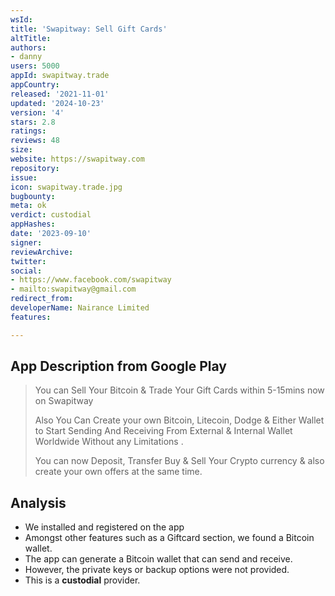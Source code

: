 ```yaml
---
wsId: 
title: 'Swapitway: Sell Gift Cards'
altTitle: 
authors:
- danny
users: 5000
appId: swapitway.trade
appCountry: 
released: '2021-11-01'
updated: '2024-10-23'
version: '4'
stars: 2.8
ratings: 
reviews: 48
size: 
website: https://swapitway.com
repository: 
issue: 
icon: swapitway.trade.jpg
bugbounty: 
meta: ok
verdict: custodial
appHashes: 
date: '2023-09-10'
signer: 
reviewArchive: 
twitter: 
social:
- https://www.facebook.com/swapitway
- mailto:swapitway@gmail.com
redirect_from: 
developerName: Nairance Limited
features: 

---
```


## App Description from Google Play 

> You can Sell Your Bitcoin & Trade Your Gift Cards within 5-15mins now on Swapitway
>
> Also You Can Create your own Bitcoin, Litecoin, Dodge & Either Wallet to Start Sending And Receiving From External & Internal Wallet Worldwide Without any Limitations .
>
> You can now Deposit, Transfer Buy & Sell Your Crypto currency & also create your own offers at the same time.

## Analysis 

- We installed and registered on the app 
- Amongst other features such as a Giftcard section, we found a Bitcoin wallet. 
- The app can generate a Bitcoin wallet that can send and receive. 
- However, the private keys or backup options were not provided. 
- This is a **custodial** provider. 

